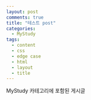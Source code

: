 ```yaml
---
layout: post
comments: true
title: "테스트 post"
categories:
  - MyStudy
tags:
  - content
  - css
  - edge case
  - html
  - layout
  - title
---
```


MyStudy 카테고리에 포함된 
게시글
